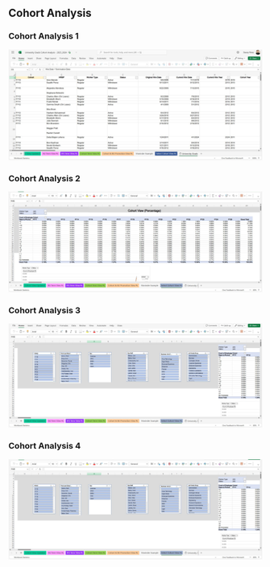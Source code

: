 ## Cohort Analysis

### Cohort Analysis 1
![Cohort Analysis 1](./Cohort%20Analysis1.png)

### Cohort Analysis 2
![Cohort Analysis 2](./Cohort%20Analysis2.png)

### Cohort Analysis 3
![Cohort Analysis 3](./Cohort%20Analysis3.png)

### Cohort Analysis 4
![Cohort Analysis 4](./Cohort%20Analysis4.png)

